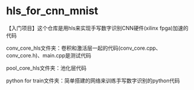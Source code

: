 # hls_for_cnn_mnist
【入门项目】这个仓库是用hls来实现手写数字识别CNN硬件(xilinx fpga)加速的代码

conv_core_hls文件夹：卷积和激活层一起的代码(conv_core.cpp、conv_core.h)、main.cpp是测试代码

pool_core_hls文件夹：池化层代码

python for train文件夹：简单搭建的网络来训练手写数字识别的python代码
